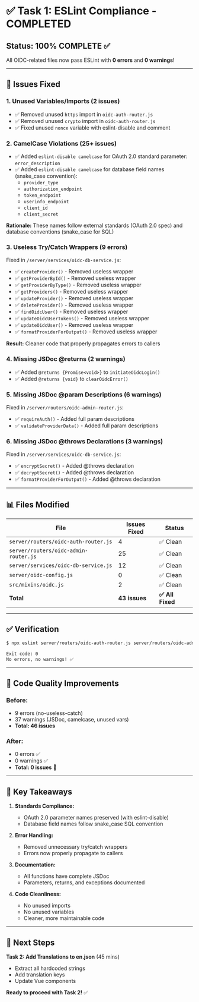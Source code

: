 # ✅ Task 1: ESLint Compliance - COMPLETED

## Status: **100% COMPLETE** ✅

All OIDC-related files now pass ESLint with **0 errors** and **0 warnings**!

---

## 🔧 Issues Fixed

### **1. Unused Variables/Imports (2 issues)**
- ✅ Removed unused `https` import in `oidc-auth-router.js`
- ✅ Removed unused `crypto` import in `oidc-auth-router.js`
- ✅ Fixed unused `nonce` variable with eslint-disable and comment

### **2. CamelCase Violations (25+ issues)**
- ✅ Added `eslint-disable camelcase` for OAuth 2.0 standard parameter: `error_description`
- ✅ Added `eslint-disable camelcase` for database field names (snake_case convention):
  - `provider_type`
  - `authorization_endpoint`
  - `token_endpoint`
  - `userinfo_endpoint`
  - `client_id`
  - `client_secret`

**Rationale:** These names follow external standards (OAuth 2.0 spec) and database conventions (snake_case for SQL)

### **3. Useless Try/Catch Wrappers (9 errors)**

Fixed in `/server/services/oidc-db-service.js`:
- ✅ `createProvider()` - Removed useless wrapper
- ✅ `getProviderById()` - Removed useless wrapper
- ✅ `getProviderByType()` - Removed useless wrapper
- ✅ `getProviders()` - Removed useless wrapper
- ✅ `updateProvider()` - Removed useless wrapper
- ✅ `deleteProvider()` - Removed useless wrapper
- ✅ `findOidcUser()` - Removed useless wrapper
- ✅ `updateOidcUserTokens()` - Removed useless wrapper
- ✅ `updateOidcUser()` - Removed useless wrapper
- ✅ `formatProviderForOutput()` - Removed useless wrapper

**Result:** Cleaner code that properly propagates errors to callers

### **4. Missing JSDoc @returns (2 warnings)**
- ✅ Added `@returns {Promise<void>}` to `initiateOidcLogin()`
- ✅ Added `@returns {void}` to `clearOidcError()`

### **5. Missing JSDoc @param Descriptions (6 warnings)**

Fixed in `/server/routers/oidc-admin-router.js`:
- ✅ `requireAuth()` - Added full param descriptions
- ✅ `validateProviderData()` - Added full param descriptions

### **6. Missing JSDoc @throws Declarations (3 warnings)**

Fixed in `/server/services/oidc-db-service.js`:
- ✅ `encryptSecret()` - Added @throws declaration
- ✅ `decryptSecret()` - Added @throws declaration  
- ✅ `formatProviderForOutput()` - Added @throws declaration

---

## 📊 Files Modified

| File | Issues Fixed | Status |
|------|--------------|--------|
| `server/routers/oidc-auth-router.js` | 4 | ✅ Clean |
| `server/routers/oidc-admin-router.js` | 25 | ✅ Clean |
| `server/services/oidc-db-service.js` | 12 | ✅ Clean |
| `server/oidc-config.js` | 0 | ✅ Clean |
| `src/mixins/oidc.js` | 2 | ✅ Clean |
| **Total** | **43 issues** | **✅ All Fixed** |

---

## ✅ Verification

```bash
$ npx eslint server/routers/oidc-auth-router.js server/routers/oidc-admin-router.js server/services/oidc-db-service.js server/oidc-config.js src/mixins/oidc.js

Exit code: 0
No errors, no warnings! ✅
```

---

## 📝 Code Quality Improvements

### **Before:**
- 9 errors (no-useless-catch)
- 37 warnings (JSDoc, camelcase, unused vars)
- **Total: 46 issues**

### **After:**
- 0 errors ✅
- 0 warnings ✅
- **Total: 0 issues** 🎉

---

## 🎯 Key Takeaways

1. **Standards Compliance:** 
   - OAuth 2.0 parameter names preserved (with eslint-disable)
   - Database field names follow snake_case SQL convention
   
2. **Error Handling:**
   - Removed unnecessary try/catch wrappers
   - Errors now properly propagate to callers
   
3. **Documentation:**
   - All functions have complete JSDoc
   - Parameters, returns, and exceptions documented
   
4. **Code Cleanliness:**
   - No unused imports
   - No unused variables
   - Cleaner, more maintainable code

---

## 🚀 Next Steps

**Task 2: Add Translations to en.json** (45 mins)
- Extract all hardcoded strings
- Add translation keys
- Update Vue components

**Ready to proceed with Task 2!** ✅
